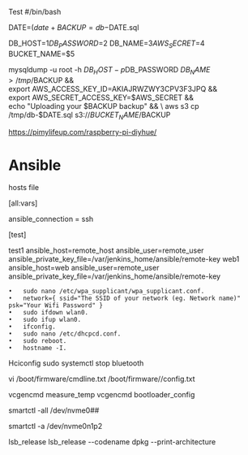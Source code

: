 Test
#/bin/bash

DATE=$(date +%H-%M-%S)
BACKUP=db-$DATE.sql

DB_HOST=$1
DB_PASSWORD=$2
DB_NAME=$3
AWS_SECRET=$4
BUCKET_NAME=$5

mysqldump -u root -h $DB_HOST -p$DB_PASSWORD $DB_NAME > /tmp/$BACKUP && \
export AWS_ACCESS_KEY_ID=AKIAJRWZWY3CPV3F3JPQ && \
export AWS_SECRET_ACCESS_KEY=$AWS_SECRET && \
echo "Uploading your $BACKUP backup" && \
aws s3 cp /tmp/db-$DATE.sql s3://$BUCKET_NAME/$BACKUP


 https://pimylifeup.com/raspberry-pi-diyhue/

# Ansible
hosts file

[all:vars]

ansible_connection = ssh

[test]

test1 ansible_host=remote_host ansible_user=remote_user ansible_private_key_file=/var/jenkins_home/ansible/remote-key
web1 ansible_host=web ansible_user=remote_user ansible_private_key_file=/var/jenkins_home/ansible/remote-key
 



	•	sudo nano /etc/wpa_supplicant/wpa_supplicant.conf.
	•	network={ ssid="The SSID of your network (eg. Network name)" psk="Your Wifi Password" }
	•	sudo ifdown wlan0.
	•	sudo ifup wlan0.
	•	ifconfig.
	•	sudo nano /etc/dhcpcd.conf.
	•	sudo reboot.
	•	hostname -I.


Hciconfig
sudo systemctl stop bluetooth


vi /boot/firmware/cmdline.txt 
/boot/firmware//config.txt

 vcgencmd measure_temp
vcgencmd bootloader_config

smartctl -all /dev/nvme0##


smartctl -a /dev/nvme0n1p2

lsb_release
lsb_release --codename
dpkg --print-architecture



